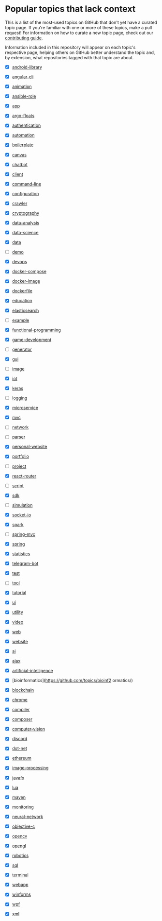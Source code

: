 # Popular topics that lack context

This is a list of the most-used topics on GitHub that don't yet have a curated topic page. If you're familiar with one or more of these topics, make a pull request! For information on how to curate a new topic page, check out our [contributing guide](https://github.com/github/explore/blob/main/CONTRIBUTING.md).

Information included in this repository will appear on each topic's respective page, helping others on GitHub better understand the topic and, by extension, what repositories tagged with that topic are about.

- [x] [android-library](https://github.com/topics/android-library/)
- [x] [angular-cli](https://github.com/topics/angular-cli/)
- [x] [animation](https://github.com/topics/animation/)
- [x] [ansible-role](https://github.com/topics/ansible-role/)
- [x] [app](https://github.com/topics/app/)
- [x] [argo-floats](https://github.com/topics/argo-floats/)
- [x] [authentication](https://github.com/topics/authentication/)
- [x] [automation](https://github.com/topics/automation/)
- [x] [boilerplate](https://github.com/topics/boilerplate/)
- [x] [canvas](https://github.com/topics/canvas/)
- [x] [chatbot](https://github.com/topics/chatbot/)
- [x] [client](https://github.com/topics/client/)
- [x] [command-line](https://github.com/topics/command-line/)
- [x] [configuration](https://github.com/topics/configuration/)
- [x] [crawler](https://github.com/topics/crawler/)
- [x] [cryptography](https://github.com/topics/cryptography/)
- [x] [data-analysis](https://github.com/topics/data-analysis/)
- [x] [data-science](https://github.com/topics/data-science/)
- [x] [data](https://github.com/topics/data/)
- [ ] [demo](https://github.com/topics/demo/)
- [x] [devops](https://github.com/topics/devops/)
- [x] [docker-compose](https://github.com/topics/docker-compose/)
- [x] [docker-image](https://github.com/topics/docker-image/)
- [x] [dockerfile](https://github.com/topics/dockerfile/)
- [x] [education](https://github.com/topics/education/)
- [x] [elasticsearch](https://github.com/topics/elasticsearch/)
- [ ] [example](https://github.com/topics/example/)
- [x] [functional-programming](https://github.com/topics/functional-programming/)
- [x] [game-development](https://github.com/topics/game-development/)
- [ ] [generator](https://github.com/topics/generator/)
- [x] [gui](https://github.com/topics/gui/)
- [ ] [image](https://github.com/topics/image/)
- [x] [iot](https://github.com/topics/iot/)
- [x] [keras](https://github.com/topics/keras/)
- [ ] [logging](https://github.com/topics/logging/)
- [x] [microservice](https://github.com/topics/microservice/)
- [x] [mvc](https://github.com/topics/mvc/)
- [ ] [network](https://github.com/topics/network/)
- [ ] [parser](https://github.com/topics/parser/)
- [x] [personal-website](https://github.com/topics/personal-website/)
- [x] [portfolio](https://github.com/topics/portfolio/)
- [ ] [project](https://github.com/topics/project/)
- [x] [react-router](https://github.com/topics/react-router/)
- [ ] [script](https://github.com/topics/script/)
- [x] [sdk](https://github.com/topics/sdk/)
- [ ] [simulation](https://github.com/topics/simulation/)
- [x] [socket-io](https://github.com/topics/socket-io/)
- [x] [spark](https://github.com/topics/spark/)
- [ ] [spring-mvc](https://github.com/topics/spring-mvc/)
- [x] [spring](https://github.com/topics/spring/)
- [x] [statistics](https://github.com/topics/statistics/)
- [x] [telegram-bot](https://github.com/topics/telegram-bot/)
- [x] [test](https://github.com/topics/test/)
- [ ] [tool](https://github.com/topics/tool/)
- [x] [tutorial](https://github.com/topics/tutorial/)
- [x] [ui](https://github.com/topics/ui/)
- [x] [utility](https://github.com/topics/utility/)
- [x] [video](https://github.com/topics/video/)
- [x] [web](https://github.com/topics/web/)
- [x] [website](https://github.com/topics/website/)
- [x] [ai](https://github.com/topics/ai/)
- [x] [ajax](https://github.com/topics/ajax/)
- [x] [artificial-intelligence](https://github.com/topics/artificial-intelligence/)
- [x] [bioinformatics](https://github.com/topics/bioinf2
ormatics/)
- [x] [blockchain](https://github.com/topics/blockchain/)
- [x] [chrome](https://github.com/topics/chrome/)
- [x] [compiler](https://github.com/topics/compiler/)
- [x] [composer](https://github.com/topics/composer/)
- [x] [computer-vision](https://github.com/topics/computer-vision/)
- [x] [discord](https://github.com/topics/discord/)
- [x] [dot-net](https://github.com/topics/dot-net/)
- [x] [ethereum](https://github.com/topics/ethereum/)
- [x] [image-processing](https://github.com/topics/image-processing/)
- [x] [javafx](https://github.com/topics/javafx/)
- [x] [lua](https://github.com/topics/lua/)
- [x] [maven](https://github.com/topics/maven/)
- [x] [monitoring](https://github.com/topics/monitoring/)
- [x] [neural-network](https://github.com/topics/neural-network/)
- [x] [objective-c](https://github.com/topics/objective-c/)
- [x] [opencv](https://github.com/topics/opencv/)
- [x] [opengl](https://github.com/topics/opengl/)
- [x] [robotics](https://github.com/topics/robotics/)
- [x] [sql](https://github.com/topics/sql/)
- [x] [terminal](https://github.com/topics/terminal/)
- [x] [webapp](https://github.com/topics/webapp/)
- [x] [winforms](https://github.com/topics/winforms/)
- [x] [wpf](https://github.com/topics/wpf/)
- [x] [xml](https://github.com/topics/xml/)

